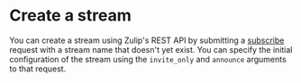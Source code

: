 # Create a stream

You can create a stream using Zulip's REST API by submitting a
[subscribe](/api/add-subscriptions) request with a stream name that
doesn't yet exist.  You can specify the initial configuration of the
stream using the `invite_only` and `announce` arguments to that
request.
